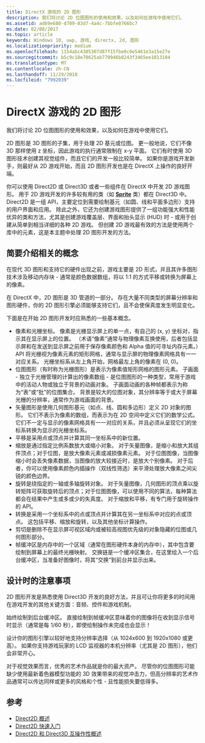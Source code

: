 ```yaml
---
title: DirectX 游戏的 2D 图形
description: 我们将讨论 2D 位图图形的使用和效果，以及如何在游戏中使用它们。
ms.assetid: ad69e680-d709-83d7-4a4c-7bbfe0766bc7
ms.date: 02/08/2017
ms.topic: article
keywords: Windows 10, uwp, 游戏, directx, 2d, 图形
ms.localizationpriority: medium
ms.openlocfilehash: 1154abc4305307d87f15fbe0c0e5461e3a15e27e
ms.sourcegitcommit: b5c9c18e70625ab770946b8243f3465ee1013184
ms.translationtype: MT
ms.contentlocale: zh-CN
ms.lasthandoff: 11/29/2018
ms.locfileid: "7992039"
---
```

# <a name="2d-graphics-for-directx-games"></a>DirectX 游戏的 2D 图形



我们将讨论 2D 位图图形的使用和效果，以及如何在游戏中使用它们。

2D 图形是 3D 图形的子集，用于处理 2D 基元或位图。 更一般地说，它们不像 3D 那样使用 z 坐标，因此游戏的执行通常限制在 x-y 平面。 它们有时使用 3D 图形技术创建其视觉组件，而且它们的开发一般比较简单。 如果你是游戏开发新手，则最好从 2D 游戏开始，而且 2D 图形开发也是在 DirectX 上操作的良好开端。

你可以使用 Direct2D 或 Direct3D 或者一些组件在 DirectX 中开发 2D 游戏图形。 用于 2D 游戏开发的许多较有用的类（如 [**Sprite**](https://msdn.microsoft.com/library/windows/desktop/bb205601) 类）都在 Direct3D 中。 Direct2D 是一组 API，主要定位到需要绘制基元（如圆、线和平面多边形）支持的用户界面和应用。 除此之外，它还为创建游戏图形提供了一组功能强大和性能优异的类和方法，尤其是创建游戏覆盖层、界面和抬头显示 (HUD) 时 - 或用于创建从简单到相当详细的各种 2D 游戏。 但创建 2D 游戏最有效的方法是使用两个库中的元素，这是本主题中处理 2D 图形开发的方法。

## <a name="concepts-at-a-glance"></a>简要介绍相关的概念


在现代 3D 图形和支持它的硬件出现之前，游戏主要是 2D 形式，并且其许多图形技术涉及移动内存块 - 通常是颜色数据数组，将以 1:1 的方式平移或转换为屏幕上的像素。

在 DirectX 中，2D 图形是 3D 管道的一部分。 存在大量不同类型的屏幕分辨率和图形硬件，你的 2D 图形引擎必须能够支持它们，且不会使保真度发生明显变化。

下面是在开始 2D 图形开发时应熟悉的一些基本概念。

-   像素和光栅坐标。 像素是光栅显示屏上的单一点，有自己的 (x, y) 坐标对，指示其在显示屏上的位置。 （术语“像素”通常与物理像素互换使用，后者包括显示屏和在发送到显示屏之前用于保存像素颜色和 Alpha 值的可寻址内存元素。）API 将光栅视为像素元素的矩形网格，通常与显示屏的物理像素网格具有一一对应关系。 光栅坐标系从左上角开始，网格最左上角的像素在 (0, 0)。
-   位图图形（有时称为光栅图形）是表示为像素值矩形网格的图形元素。 子画面 - 独立于光栅管理的计算出的像素数组 - 是位图图形的一种类型，常用于游戏中的活动人物或独立于背景的动画对象。 子画面动画的各种帧都表示为称为“表”或“批”的位图集合。 背景是较大的位图对象，其分辨率等于或大于屏幕光栅的分辨率，通常作为游戏画面的背景。
-   矢量图形是使用几何图形基元（如点、线、圆和多边形）定义 2D 对象的图形。 它们不表示为像素的数组，而表示为在 2D 空间中定义它们的数学公式。 它们不一定与显示的像素网格具有一一对应的关系，并且必须从呈现它们的坐标系转换为显示的光栅坐标系。
-   平移是采用点或顶点并计算其同一坐标系中的新位置。
-   缩放是通过指定比例系数放大或缩小对象。 对于矢量图像，是缩小和放大其组件顶点；对于位图，是放大像素元素或减损像素元素。 对于位图图像，当图像缩小时会丢失像素数据，当图像的放大较接近时，是放大个别像素。 对于后者，你可以使用像素颜色内插操作（双线性筛选）来平滑处理放大像素之间尖锐的颜色边界。
-   旋转是绕指定的一轴或多轴旋转对象。 对于矢量图像，几何图形的顶点乘以旋转矩阵可获取旋转后的顶点；对于位图图像，可以使用不同的算法，每种算法都会在结果中产生或多或少的失真度。 对于缩放和平移，有专门用于旋转操作的 API。
-   转换是采用一个坐标系中的点或顶点并计算其在另一坐标系中对应的点或顶点。 这包括平移、缩放和旋转，以及其他坐标计算操作。
-   剪切是删除不在显示屏可视区域内或被较高视图优先级的对象隐藏的位图或几何图形部分。
-   帧缓冲区是内存中的一个区域（通常在图形硬件本身的内存中），其中包含要绘制到屏幕上的最终光栅映射。 交换链是一个缓冲区集合，在这里绘入一个后台缓冲区，当准备好图像时，将其“交换”到前台并显示出来。

## <a name="design-considerations"></a>设计时的注意事项


2D 图形开发是熟悉使用 Direct3D 开发的良好方法，并且可让你将更多的时间用在游戏开发的其他关键方面：音频、控件和游戏机制。

始终绘制到后台缓冲区。 直接绘制到帧缓冲区意味着你的图像将在收到显示信号时显示（通常是每 1/60 秒），即使绘制操作未完成也会显示！

设计你的图形引擎以较好地支持分辨率选择（从 1024x600 到 1920x1080 或更高）。 如果你支持游戏玩家的 LCD 监视器的本机分辨率（尤其是 2D 图形），他们会非常开心。

对于视觉效果而言，优秀的艺术作品就是你的最大资产。 尽管你的位图图形可能缺少使用最新着色器模型功能的 3D 效果带来的视觉冲击力，但高分辨率的艺术作品通常可以传达同样或更多的风格和个性 - 且性能损失要低得多。

## <a name="reference"></a>参考


-   [Direct2D 概述](https://msdn.microsoft.com/library/windows/desktop/dd370987)
-   [Direct2D 快速入门](https://msdn.microsoft.com/library/windows/desktop/dd535473)
-   [Direct2D 和 Direct3D 互操作性概述](https://msdn.microsoft.com/library/windows/desktop/dd370966)
